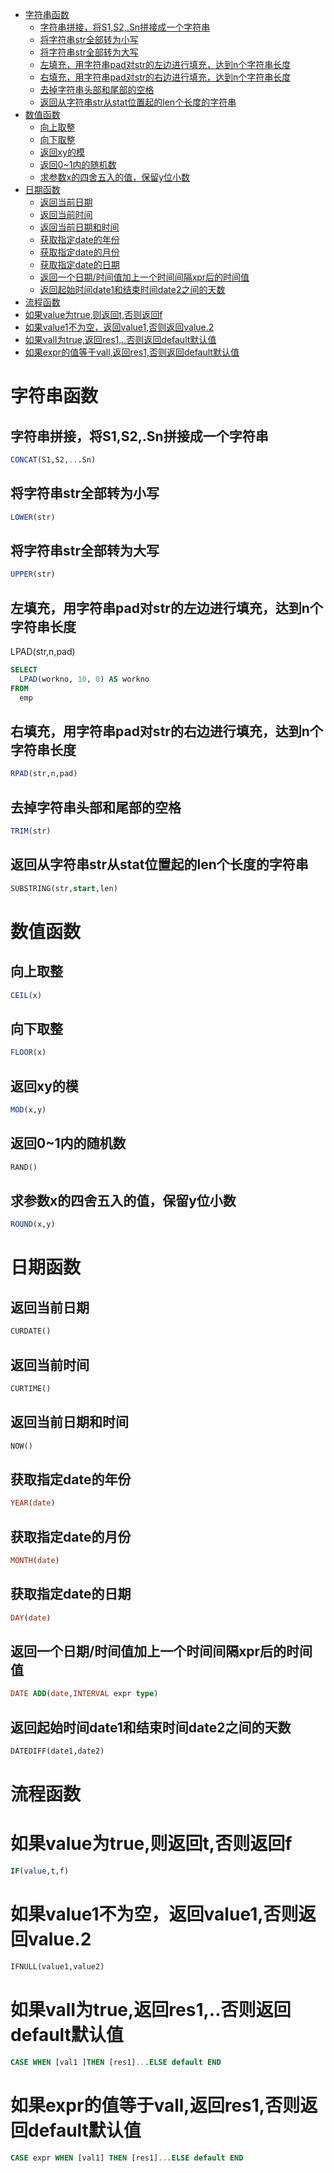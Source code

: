 - [字符串函数](#字符串函数)
  - [字符串拼接，将S1,S2,.Sn拼接成一个字符串](#字符串拼接将s1s2sn拼接成一个字符串)
  - [将字符串str全部转为小写](#将字符串str全部转为小写)
  - [将字符串str全部转为大写](#将字符串str全部转为大写)
  - [左填充，用字符串pad对str的左边进行填充，达到n个字符串长度](#左填充用字符串pad对str的左边进行填充达到n个字符串长度)
  - [右填充，用字符串pad对str的右边进行填充，达到n个字符串长度](#右填充用字符串pad对str的右边进行填充达到n个字符串长度)
  - [去掉字符串头部和尾部的空格](#去掉字符串头部和尾部的空格)
  - [返回从字符串str从stat位置起的len个长度的字符串](#返回从字符串str从stat位置起的len个长度的字符串)
- [数值函数](#数值函数)
  - [向上取整](#向上取整)
  - [向下取整](#向下取整)
  - [返回xy的模](#返回xy的模)
  - [返回0~1内的随机数](#返回01内的随机数)
  - [求参数x的四舍五入的值，保留y位小数](#求参数x的四舍五入的值保留y位小数)
- [日期函数](#日期函数)
  - [返回当前日期](#返回当前日期)
  - [返回当前时间](#返回当前时间)
  - [返回当前日期和时间](#返回当前日期和时间)
  - [获取指定date的年份](#获取指定date的年份)
  - [获取指定date的月份](#获取指定date的月份)
  - [获取指定date的日期](#获取指定date的日期)
  - [返回一个日期/时间值加上一个时间间隔xpr后的时间值](#返回一个日期时间值加上一个时间间隔xpr后的时间值)
  - [返回起始时间date1和结束时间date2之间的天数](#返回起始时间date1和结束时间date2之间的天数)
- [流程函数](#流程函数)
- [如果value为true,则返回t,否则返回f](#如果value为true则返回t否则返回f)
- [如果value1不为空，返回value1,否则返回value.2](#如果value1不为空返回value1否则返回value2)
- [如果valI为true,返回res1,..否则返回default默认值](#如果vali为true返回res1否则返回default默认值)
- [如果expr的值等于vall,返回res1,否则返回default默认值](#如果expr的值等于vall返回res1否则返回default默认值)

# 字符串函数

## 字符串拼接，将S1,S2,.Sn拼接成一个字符串

```sql
CONCAT(S1,S2,...Sn)
```

## 将字符串str全部转为小写

```sql
LOWER(str)
```

## 将字符串str全部转为大写

```sql
UPPER(str)
```

## 左填充，用字符串pad对str的左边进行填充，达到n个字符串长度

LPAD(str,n,pad)

```sql
SELECT
  LPAD(workno, 10, 0) AS workno
FROM
  emp
```

## 右填充，用字符串pad对str的右边进行填充，达到n个字符串长度

```sql
RPAD(str,n,pad)
```

## 去掉字符串头部和尾部的空格

```sql
TRIM(str)
```

## 返回从字符串str从stat位置起的len个长度的字符串

```sql
SUBSTRING(str,start,len)
```

# 数值函数

## 向上取整

```sql
CEIL(x)
```

## 向下取整

```sql
FLOOR(x)
```

## 返回xy的模

```sql
MOD(x,y)
```

## 返回0~1内的随机数

```sql
RAND()
```

## 求参数x的四舍五入的值，保留y位小数

```sql
ROUND(x,y)
```

# 日期函数

## 返回当前日期

```sql
CURDATE()
```

## 返回当前时间

```sql
CURTIME()
```

## 返回当前日期和时间

```sql
NOW()
```

## 获取指定date的年份

```sql
YEAR(date)
```

## 获取指定date的月份

```sql
MONTH(date)
```

## 获取指定date的日期

```sql
DAY(date)
```

## 返回一个日期/时间值加上一个时间间隔xpr后的时间值

```sql
DATE ADD(date,INTERVAL expr type)
```

## 返回起始时间date1和结束时间date2之间的天数

```sql
DATEDIFF(date1,date2)
```

# 流程函数

# 如果value为true,则返回t,否则返回f

```sql
IF(value,t,f)
```

# 如果value1不为空，返回value1,否则返回value.2

```sql
IFNULL(value1,value2)
```

# 如果valI为true,返回res1,..否则返回default默认值

```sql
CASE WHEN [val1 ]THEN [res1]...ELSE default END
```

# 如果expr的值等于vall,返回res1,否则返回default默认值

```sql
CASE expr WHEN [val1] THEN [res1]...ELSE default END
```
